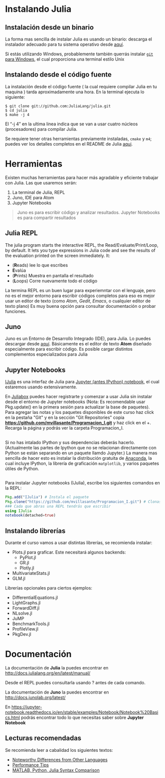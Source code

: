# Instalando Julia

## Instalación desde un binario

La forma mas sencilla de instalar Julia es usando un binario: descarga el instalador adecuado para tu sistema operativo desde [aquí](http://julialang.org/downloads/).

Si estás utilizando Windows, probablemente también querrás instalar [`git` para Windows](https://msysgit.github.io/), el cual proporciona una terminal estilo Unix

## Instalando desde el código fuente

La instalación desde el código fuente ( la cual requiere compilar Julia en tu maquina ) tarda aproximadamente una hora.
En la terminal ejecuta lo siguiente:

```
$ git clone git://github.com:JuliaLang/julia.git
$ cd julia
$ make -j 4
```
El “-j 4” en la ultima linea indica que se van a usar cuatro núcleos (procesadores) para compilar Julia.

Se requiere tener otras herramientas previamente instaladas, `cmake` y `m4`; puedes ver los detalles completos en el  README de Julia [aqui](https://github.com/JuliaLang/julia).

# Herramientas 
Existen muchas herramientas para hacer más agradable y eficiente trabajar con Julia. Las que usaremos serán:
1. La terminal de Julia, REPL
1. Juno, IDE para Atom
2. Jupyter Notebooks

> Juno es para escribir código y analizar resultados. Jupyter Notebooks es para compartir resultados

## Julia REPL
The julia program starts the interactive REPL, the Read/Evaluate/Print/Loop, by default. It lets you type expressions in Julia code and see the results of the evaluation printed on the screen immediately. It:

* (**R**eads) lee lo que escribes
* **E**valúa 
* (**P**rints) Muestra en pantalla el resultado
* (**L**oops) Corre nuevamente todo el código

La termina REPL es un buen lugar para experiemntar con el lenguaje, pero no es el mejor entorno para escribir códigos completos para eso es mejor usar un editor de texto (como *Atom*, *Gedit*, *Emacs*, o cualquier editor de texto plano)
Es muy buena opción para consultar documentación o probar funciones.

## Juno

Juno es un Entorno de Desarrollo Integrado (IDE), para Julia. Lo puedes descargar desde  [aquí](http://junolab.org).
Básicamente es el editor de texto **Atom** diseñado especialmente para escribir código. Es posible cargar distintos complementos especializados para Julia

## Jupyter Notebooks

[IJulia](https://github.com/JuliaLang/IJulia.jl) es una interfaz de Julia para [Jupyter (antes IPython) notebook](http://ipython.org/), el cual estaremos usando extensivamente.

En [Juliabox](https://juliabox.com) puedes hacer registrarte y comenzar a usar Julia sin instalar desde el entorno de Jupyter notebooks (Nota: Es recomendable usar Pkg.update() en la primera sesión para actualizar la base de paquetes). Para agregar las notas y los paquetes disponibles de este curso haz click en la pestaña "Git" y en la sección "Git Repositories" copia __https://github.com/mvillasante/Programacion_I.git__ y haz click en el +. Recarga la página y podrás ver la carpeta Programacion_I.

##
Si no has intalado IPython y sus dependencias deberás hacerlo. (Actualmente las partes de Ipython que no se relacionan directamente con Python se están separando en un paquete llamdo Jupyter.) La manera mas sencilla de hacer esto es instalar la distribución gratuita de [Anaconda](https://www.anaconda.com/download/), la cual incluye IPython, la librería de graficación `matplotlib`, y varios paquetes útiles de Python.
##

Para instalar Jupyter notebooks (IJulia), escribe los siguientes comandos en la REPL:

```julia
Pkg.add("IJulia") # Instala el paquete
Pkg.clone("https://github.com/mvillasante/Programacion_I.git") # Clonas el repositorio para este curso
### Cada que abras una REPL tendrás que escribir
using IJulia
notebook(detached=true)
```
## Instalando librerías

Durante el curso vamos a usar distintas librerías, se recomienda instalar:

- Plots.jl para graficar. Este necesitará algunos backends:
  - PyPlot.jl
  - GR.jl
  - Plotly.jl
- MultivariateStats.jl
- GLM.jl

Librerías opcionales para ciertos ejemplos:

- DifferentialEquations.jl
- LightGraphs.jl
- ForwardDiff.jl
- NLsolve.jl
- JuMP
- BenchmarkTools.jl
- ProfileView.jl
- PkgDev.jl
 
 # Documentación 
 
 La documentación de **Julia** la puedes encontrar en http://docs.julialang.org/en/latest/manual/

Desde el REPL puedes consultarla usando ? antes de cada comando.

La documentación de **Juno** la puedes encontrar en  http://docs.junolab.org/latest/

En https://jupyter-notebook.readthedocs.io/en/stable/examples/Notebook/Notebook%20Basics.html podrás encontrar todo lo que necesitas saber sobre **Jupyter Notebook**

## Lecturas recomendadas

Se recomienda leer a cabalidad los siguientes textos:

- [Noteworthy Differences from Other Languages](http://docs.julialang.org/en/release-0.5/manual/noteworthy-differences/)
- [Performance Tips](http://docs.julialang.org/en/release-0.5/manual/performance-tips/)
- [MATLAB, Python, Julia Syntax Comparison](http://cheatsheets.quantecon.org/)

